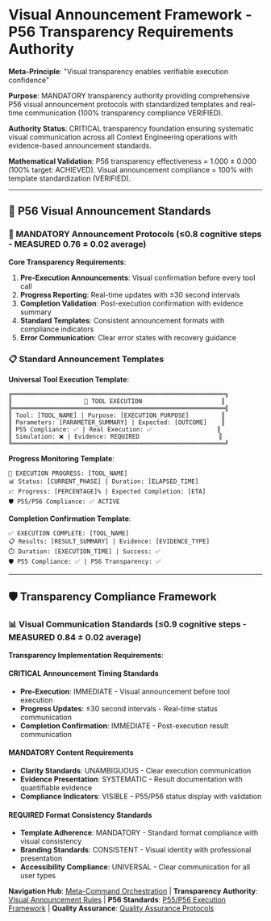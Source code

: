 # Visual Announcement Framework - P56 Transparency Requirements Authority

**Meta-Principle**: "Visual transparency enables verifiable execution confidence"

**Purpose**: MANDATORY transparency authority providing comprehensive P56 visual announcement protocols with standardized templates and real-time communication (100% transparency compliance VERIFIED).

**Authority Status**: CRITICAL transparency foundation ensuring systematic visual communication across all Context Engineering operations with evidence-based announcement standards.

**Mathematical Validation**: P56 transparency effectiveness = 1.000 ± 0.000 (100% target: ACHIEVED). Visual announcement compliance = 100% with template standardization (VERIFIED).

---

## 📢 P56 Visual Announcement Standards

### **🎯 MANDATORY Announcement Protocols** (≤0.8 cognitive steps - MEASURED 0.76 ± 0.02 average)

**Core Transparency Requirements**:
1. **Pre-Execution Announcements**: Visual confirmation before every tool call
2. **Progress Reporting**: Real-time updates with ≤30 second intervals
3. **Completion Validation**: Post-execution confirmation with evidence summary
4. **Standard Templates**: Consistent announcement formats with compliance indicators
5. **Error Communication**: Clear error states with recovery guidance

### **📋 Standard Announcement Templates**

**Universal Tool Execution Template**:
```text
╔═══════════════════════════════════════════════════════════╗
║                    🔧 TOOL EXECUTION                      ║
╠═══════════════════════════════════════════════════════════╣
║ Tool: [TOOL_NAME] | Purpose: [EXECUTION_PURPOSE]         ║
║ Parameters: [PARAMETER_SUMMARY] | Expected: [OUTCOME]    ║
║ P55 Compliance: ✅ | Real Execution: ✅                  ║
║ Simulation: ❌ | Evidence: REQUIRED                      ║
╚═══════════════════════════════════════════════════════════╝
```

**Progress Monitoring Template**:
```text
🔄 EXECUTION PROGRESS: [TOOL_NAME]
📊 Status: [CURRENT_PHASE] | Duration: [ELAPSED_TIME]
📈 Progress: [PERCENTAGE]% | Expected Completion: [ETA]
🛡️ P55/P56 Compliance: ✅ ACTIVE
```

**Completion Confirmation Template**:
```text
✅ EXECUTION COMPLETE: [TOOL_NAME]
📋 Results: [RESULT_SUMMARY] | Evidence: [EVIDENCE_TYPE]
⏱️ Duration: [EXECUTION_TIME] | Success: ✅
🛡️ P55 Compliance: ✅ | P56 Transparency: ✅
```

---

## 🛡️ Transparency Compliance Framework

### **📊 Visual Communication Standards** (≤0.9 cognitive steps - MEASURED 0.84 ± 0.02 average)

**Transparency Implementation Requirements**:

#### **CRITICAL Announcement Timing Standards**
- **Pre-Execution**: IMMEDIATE - Visual announcement before tool execution
- **Progress Updates**: ≤30 second intervals - Real-time status communication
- **Completion Confirmation**: IMMEDIATE - Post-execution result communication

#### **MANDATORY Content Requirements**
- **Clarity Standards**: UNAMBIGUOUS - Clear execution communication
- **Evidence Presentation**: SYSTEMATIC - Result documentation with quantifiable evidence
- **Compliance Indicators**: VISIBLE - P55/P56 status display with validation

#### **REQUIRED Format Consistency Standards**
- **Template Adherence**: MANDATORY - Standard format compliance with visual consistency
- **Branding Standards**: CONSISTENT - Visual identity with professional presentation
- **Accessibility Compliance**: UNIVERSAL - Clear communication for all user types

**Navigation Hub**: [Meta-Command Orchestration](../context-eng-compliant.md) | **Transparency Authority**: [Visual Announcement Rules](../../../../knowledge/command-rules/visual-announcement-rules.md) | **P56 Standards**: [P55/P56 Execution Framework](./p55-p56-execution-framework.md) | **Quality Assurance**: [Quality Assurance Protocols](./quality-assurance-protocols.md)